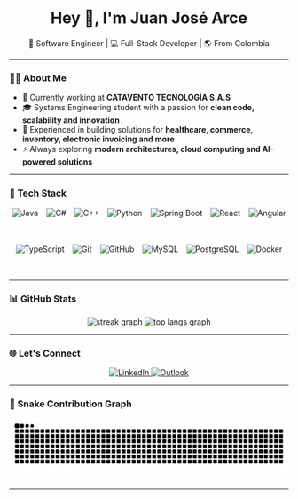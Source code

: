 <h1 align="center">Hey 👋, I'm Juan José Arce</h1>

<p align="center">
  🚀 Software Engineer | 💻 Full-Stack Developer | 🌎 From Colombia
</p>

---

### 👨‍💻 About Me
- 💼 Currently working at **CATAVENTO TECNOLOGÍA S.A.S**
- 🎓 Systems Engineering student with a passion for **clean code, scalability and innovation**
- 🧠 Experienced in building solutions for **healthcare, commerce, inventory, electronic invoicing and more**
- ⚡ Always exploring **modern architectures, cloud computing and AI-powered solutions**

---

### 🚀 Tech Stack
<div align="center" style="display: flex; flex-wrap: wrap; gap: 15px; justify-content: center;">
  
  <!-- Core Languages -->
  <img src="https://cdn.jsdelivr.net/gh/devicons/devicon/icons/java/java-original.svg" height="50" alt="Java" />
  <img src="https://cdn.jsdelivr.net/gh/devicons/devicon/icons/csharp/csharp-original.svg" height="50" alt="C#" />
  <img src="https://cdn.jsdelivr.net/gh/devicons/devicon/icons/cplusplus/cplusplus-original.svg" height="50" alt="C++" />
  <img src="https://cdn.jsdelivr.net/gh/devicons/devicon/icons/python/python-original.svg" height="50" alt="Python" />

  <!-- Frameworks -->
  <img src="https://cdn.jsdelivr.net/gh/devicons/devicon/icons/spring/spring-original.svg" height="50" alt="Spring Boot" />
  <img src="https://cdn.jsdelivr.net/gh/devicons/devicon/icons/react/react-original.svg" height="50" alt="React" />
  <img src="https://cdn.jsdelivr.net/gh/devicons/devicon/icons/angular/angular-original.svg" height="50" alt="Angular" />
  <img src="https://cdn.jsdelivr.net/gh/devicons/devicon/icons/typescript/typescript-original.svg" height="50" alt="TypeScript" />

  <!-- Tools -->
  <img src="https://cdn.jsdelivr.net/gh/devicons/devicon/icons/git/git-original.svg" height="50" alt="Git" />
  <img src="https://cdn.jsdelivr.net/gh/devicons/devicon/icons/github/github-original.svg" height="50" alt="GitHub" />
  <img src="https://cdn.jsdelivr.net/gh/devicons/devicon/icons/mysql/mysql-original.svg" height="50" alt="MySQL" />
  <img src="https://cdn.jsdelivr.net/gh/devicons/devicon/icons/postgresql/postgresql-original.svg" height="50" alt="PostgreSQL" />
  <img src="https://cdn.jsdelivr.net/gh/devicons/devicon/icons/docker/docker-original.svg" height="50" alt="Docker" />
  
</div>

---

### 📊 GitHub Stats
<div align="center">
  <img src="https://streak-stats.demolab.com?user=juanjarce&theme=radical&hide_border=false&border_radius=5" height="150" alt="streak graph" />
  <img src="https://github-readme-stats.vercel.app/api/top-langs/?username=juanjarce&layout=compact&theme=radical" height="150" alt="top langs graph" />
</div>

---

### 🌐 Let's Connect
<div align="center">
  <a href="https://www.linkedin.com/in/juanjarce" target="_blank">
    <img src="https://img.shields.io/static/v1?message=LinkedIn&logo=linkedin&label=&color=0077B5&logoColor=white&style=for-the-badge" height="35" alt="LinkedIn" />
  </a>
  <a href="mailto:juanj.arcea@outlook.com" target="_blank">
    <img src="https://img.shields.io/static/v1?message=Outlook&logo=microsoft-outlook&label=&color=0078D4&logoColor=white&style=for-the-badge" height="35" alt="Outlook" />
  </a>
</div>

---

### 🐍 Snake Contribution Graph
<img src="https://raw.githubusercontent.com/juanjarce/juanjarce/output/snake.svg" alt="Snake animation" />

---
